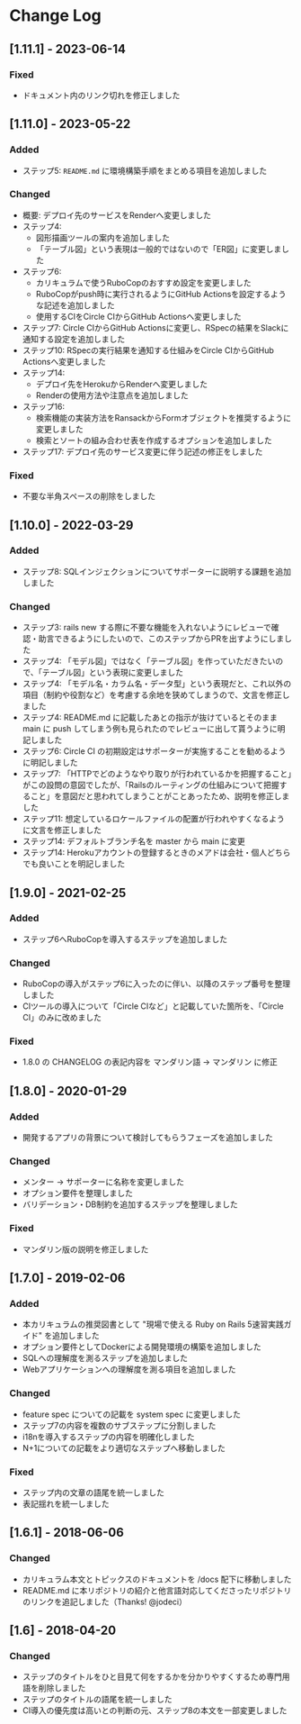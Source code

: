 # Change Log

## [1.11.1] - 2023-06-14
### Fixed
* ドキュメント内のリンク切れを修正しました

## [1.11.0] - 2023-05-22

### Added
- ステップ5: `README.md` に環境構築手順をまとめる項目を追加しました

### Changed
- 概要: デプロイ先のサービスをRenderへ変更しました
- ステップ4:
  - 図形描画ツールの案内を追加しました
  - 「テーブル図」という表現は一般的ではないので「ER図」に変更しました
- ステップ6:
  - カリキュラムで使うRuboCopのおすすめ設定を変更しました
  - RuboCopがpush時に実行されるようにGitHub Actionsを設定するような記述を追加しました
  - 使用するCIをCircle CIからGitHub Actionsへ変更しました
- ステップ7: Circle CIからGitHub Actionsに変更し、RSpecの結果をSlackに通知する設定を追加しました
- ステップ10: RSpecの実行結果を通知する仕組みをCircle CIからGitHub Actionsへ変更しました
- ステップ14: 
  - デプロイ先をHerokuからRenderへ変更しました
  - Renderの使用方法や注意点を追加しました
- ステップ16: 
  - 検索機能の実装方法をRansackからFormオブジェクトを推奨するように変更しました
  - 検索とソートの組み合わせ表を作成するオプションを追加しました
- ステップ17: デプロイ先のサービス変更に伴う記述の修正をしました

### Fixed
- 不要な半角スペースの削除をしました

## [1.10.0] - 2022-03-29
### Added
- ステップ8: SQLインジェクションについてサポーターに説明する課題を追加しました

### Changed
- ステップ3: rails new する際に不要な機能を入れないようにレビューで確認・助言できるようにしたいので、このステップからPRを出すようにしました
- ステップ4: 「モデル図」ではなく「テーブル図」を作っていただきたいので、「テーブル図」という表現に変更しました
- ステップ4: 「モデル名・カラム名・データ型」という表現だと、これ以外の項目（制約や役割など）を考慮する余地を狭めてしまうので、文言を修正しました
- ステップ4: README.md に記載したあとの指示が抜けているとそのまま main に push してしまう例も見られたのでレビューに出して貰うように明記しました
- ステップ6: Circle CI の初期設定はサポーターが実施することを勧めるように明記しました
- ステップ7: 「HTTPでどのようなやり取りが行われているかを把握すること」がこの設問の意図でしたが、「Railsのルーティングの仕組みについて把握すること」を意図だと思われてしまうことがことあったため、説明を修正しました
- ステップ11: 想定しているロケールファイルの配置が行われやすくなるように文言を修正しました
- ステップ14: デフォルトブランチ名を master から main に変更
- ステップ14: Herokuアカウントの登録するときのメアドは会社・個人どちらでも良いことを明記しました

## [1.9.0] - 2021-02-25
### Added
- ステップ6へRuboCopを導入するステップを追加しました

### Changed
- RuboCopの導入がステップ6に入ったのに伴い、以降のステップ番号を整理しました
- CIツールの導入について「Circle CIなど」と記載していた箇所を、「Circle CI」のみに改めました

### Fixed
- 1.8.0 の CHANGELOG の表記内容を マンダリン語 -> マンダリン に修正

## [1.8.0] - 2020-01-29
### Added
- 開発するアプリの背景について検討してもらうフェーズを追加しました

### Changed
- メンター → サポーターに名称を変更しました
- オプション要件を整理しました
- バリデーション・DB制約を追加するステップを整理しました

### Fixed
- マンダリン版の説明を修正しました

## [1.7.0] - 2019-02-06
### Added
- 本カリキュラムの推奨図書として "現場で使える Ruby on Rails 5速習実践ガイド" を追加しました
- オプション要件としてDockerによる開発環境の構築を追加しました
- SQLへの理解度を測るステップを追加しました
- Webアプリケーションへの理解度を測る項目を追加しました
### Changed
- feature spec についての記載を system spec に変更しました
- ステップ7の内容を複数のサブステップに分割しました
- i18nを導入するステップの内容を明確化しました
- N+1についての記載をより適切なステップへ移動しました
### Fixed
- ステップ内の文章の語尾を統一しました
- 表記揺れを統一しました

## [1.6.1] - 2018-06-06
### Changed
- カリキュラム本文とトピックスのドキュメントを /docs 配下に移動しました
- README.md に本リポジトリの紹介と他言語対応してくださったリポジトリのリンクを追記しました（Thanks! @jodeci）

## [1.6] - 2018-04-20
### Changed
- ステップのタイトルをひと目見て何をするかを分かりやすくするため専門用語を削除しました
- ステップのタイトルの語尾を統一しました
- CI導入の優先度は高いとの判断の元、ステップ8の本文を一部変更しました
